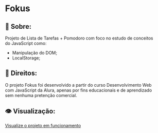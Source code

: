 # Fokus
## :book: Sobre:
Projeto de Lista de Tarefas + Pomodoro com foco no estudo de conceitos do JavaScript como:
 - Manipulação do DOM;
 - LocalStorage;
## :memo: Direitos:
O projeto Fokus foi desenvolvido a partir do curso Desenvolvimento Web com JavaScript da Alura, apenas por fins educacionais e de aprendizado sem nenhuma pretenção comercial.
## :eye: Visualização:
<a href="https://rafaellbecom.github.io/awaxprojetos/">Visualize o projeto em funcionamento</a>

